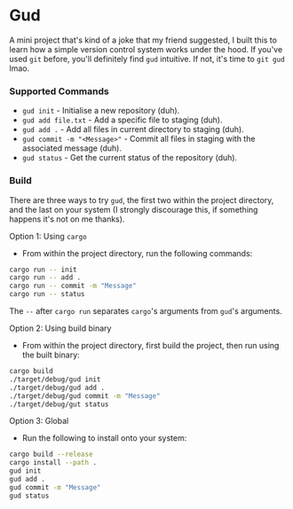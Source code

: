 # Gud

A mini project that's kind of a joke that my friend suggested, I built this to learn how a simple version control system works under the hood.
If you've used `git` before, you'll definitely find `gud` intuitive. If not, it's time to `git gud` lmao.

### Supported Commands

- `gud init` - Initialise a new repository (duh).
- `gud add file.txt` - Add a specific file to staging (duh).
- `gud add .` - Add all files in current directory to staging (duh).
- `gud commit -m "<Message>"` - Commit all files in staging with the associated message (duh).
- `gud status` - Get the current status of the repository (duh).

### Build

There are three ways to try `gud`, the first two within the project directory, and the last on your system (I strongly discourage this, if something happens it's not on me thanks).

Option 1: Using `cargo`

- From within the project directory, run the following commands:
```bash
cargo run -- init
cargo run -- add .
cargo run -- commit -m "Message"
cargo run -- status
```

The `--` after `cargo run` separates `cargo`'s arguments from `gud`'s arguments.

Option 2: Using build binary

- From within the project directory, first build the project, then run using the built binary:
```bash
cargo build
./target/debug/gud init
./target/debug/gud add .
./target/debug/gud commit -m "Message"
./target/debug/gut status
```

Option 3: Global

- Run the following to install onto your system:
```bash
cargo build --release
cargo install --path .
gud init
gud add .
gud commit -m "Message"
gud status
```
